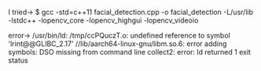I tried->
$ gcc -std=c++11 facial_detection.cpp -o facial_detection -L/usr/lib -lstdc++ -lopencv_core -lopencv_highgui -lopencv_videoio

error->
/usr/bin/ld: /tmp/ccPQuczT.o: undefined reference to symbol 'lrint@@GLIBC_2.17' 
//lib/aarch64-linux-gnu/libm.so.6: error adding symbols: DSO missing from command line
collect2: error: ld returned 1 exit status


